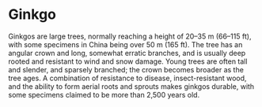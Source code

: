 # Ginkgo
Ginkgos are large trees, normally reaching a height of 20–35 m (66–115 ft), with some specimens in China being over 50 m (165 ft). The tree has an angular crown and long, somewhat erratic branches, and is usually deep rooted and resistant to wind and snow damage. Young trees are often tall and slender, and sparsely branched; the crown becomes broader as the tree ages. A combination of resistance to disease, insect-resistant wood, and the ability to form aerial roots and sprouts makes ginkgos durable, with some specimens claimed to be more than 2,500 years old.
